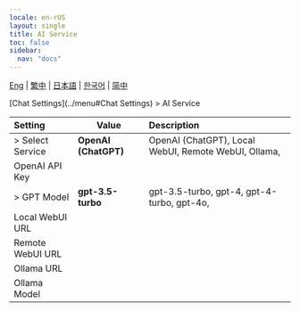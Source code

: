 ```yaml
---
locale: en-rUS
layout: single
title: AI Service
toc: false
sidebar:
  nav: "docs"
---
```

[Eng](/dancexr/menu/2025.4/chat/ai_service) | [繁中](/tw/dancexr/menu/2025.4/chat/ai_service) | [日本語](/jp/dancexr/menu/2025.4/chat/ai_service) | [한국어](/kr/dancexr/menu/2025.4/chat/ai_service) | [简中](/zh/dancexr/menu/2025.4/chat/ai_service)

[Chat Settings](../menu#Chat Settings) > AI Service



| Setting | Value | Description |
| :--- | --- | :--- |
|  > Select Service| **OpenAI (ChatGPT)** | OpenAI (ChatGPT), Local WebUI, Remote WebUI, Ollama,  |
|  OpenAI API Key|| 
|  > GPT Model| **gpt-3.5-turbo** | gpt-3.5-turbo, gpt-4, gpt-4-turbo, gpt-4o,  |
|  Local WebUI URL|| 
|  Remote WebUI URL|| 
|  Ollama URL|| 
|  Ollama Model|| 
